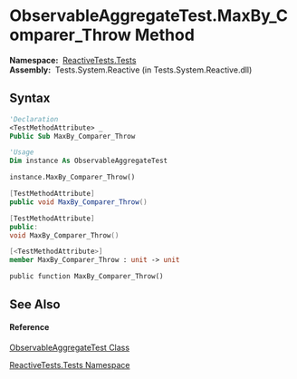# ObservableAggregateTest.MaxBy\_Comparer\_Throw Method

**Namespace:**  [ReactiveTests.Tests](ReactiveTests.Tests\ReactiveTests.Tests.md)  
**Assembly:**  Tests.System.Reactive (in Tests.System.Reactive.dll)

## Syntax

```vb
'Declaration
<TestMethodAttribute> _
Public Sub MaxBy_Comparer_Throw
```

```vb
'Usage
Dim instance As ObservableAggregateTest

instance.MaxBy_Comparer_Throw()
```

```csharp
[TestMethodAttribute]
public void MaxBy_Comparer_Throw()
```

```c++
[TestMethodAttribute]
public:
void MaxBy_Comparer_Throw()
```

```fsharp
[<TestMethodAttribute>]
member MaxBy_Comparer_Throw : unit -> unit 
```

```jscript
public function MaxBy_Comparer_Throw()
```

## See Also

#### Reference

[ObservableAggregateTest Class](ObservableAggregateTest\ObservableAggregateTest.md)

[ReactiveTests.Tests Namespace](ReactiveTests.Tests\ReactiveTests.Tests.md)




